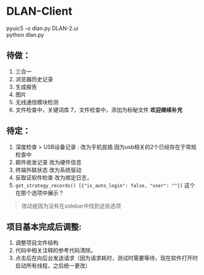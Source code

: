 # DLAN-Client
pyuic5 -o dlan.py DLAN-2.ui  
python dlan.py


## 待做：
1. 三合一
2. 浏览器历史记录
3. 生成报告
4. 图片  
5. 无线通信模块检测
6. 文件检查中，关键词库
7，文件检查中，添加为标秘文件
**欢迎继续补充**

## 待定：
1. 深度检查 > USB设备记录 : 改为手机拔插  因为usb相关的2个已经存在于常规检查中
2. 邮件收发记录  改为硬件信息
3. 终端外联状态  改为系统驱动
4. 反取证软件检查 改为绑定日志，
5. ```get_strategy_records() [{"is_auto_login": false, "user": ""}]```  这个在那个选项中展示？
> 改动是因为没有在sidebar中找到这些选项

## 项目基本完成后调整:
1. 调整项目文件结构
2. 代码中相关注释的参考代码清除。
2. 点击后在向后台发送请求（因为请求耗时，测试时需要等待，现在软件打开时启动所有线程，之后统一更改）